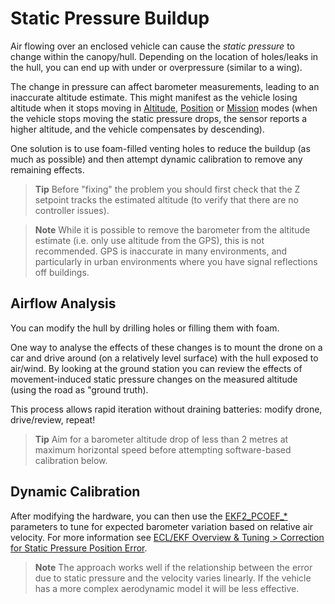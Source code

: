 # Static Pressure Buildup

Air flowing over an enclosed vehicle can cause the *static pressure* to change within the canopy/hull. 
Depending on the location of holes/leaks in the hull, you can end up with under or overpressure (similar to a wing).

The change in pressure can affect barometer measurements, leading to an inaccurate altitude estimate.
This might manifest as the vehicle losing altitude when it stops moving in [Altitude](../flight_modes/altitude_mc.md), [Position](../flight_modes/position_mc.md) or [Mission](../flight_modes/mission.md) modes (when the vehicle stops moving the static pressure drops, the sensor reports a higher altitude, and the vehicle compensates by descending).

One solution is to use foam-filled venting holes to reduce the buildup (as much as possible) and then attempt dynamic calibration to remove any remaining effects.

> **Tip** Before "fixing" the problem you should first check that the Z setpoint tracks the estimated altitude (to verify that there are no controller issues).

<span></span>
> **Note** While it is possible to remove the barometer from the altitude estimate (i.e. only use altitude from the GPS), this is not recommended.
  GPS is inaccurate in many environments, and particularly in urban environments where you have signal reflections off buildings.

## Airflow Analysis

You can modify the hull by drilling holes or filling them with foam.

One way to analyse the effects of these changes is to mount the drone on a car and drive around (on a relatively level surface) with the hull exposed to air/wind.
By looking at the ground station you can review the effects of movement-induced static pressure changes on the measured altitude (using the road as "ground truth).

This process allows rapid iteration without draining batteries: modify drone, drive/review, repeat!

> **Tip** Aim for a barometer altitude drop of less than 2 metres at maximum horizontal speed before attempting software-based calibration below.

## Dynamic Calibration

After modifying the hardware, you can then use the [EKF2\_PCOEF\_*](../advanced_config/parameter_reference.md#EKF2_PCOEF_XN) parameters to tune for expected barometer variation based on relative air velocity.
For more information see [ECL/EKF Overview & Tuning > Correction for Static Pressure Position Error](../advanced_config/tuning_the_ecl_ekf.html#correction-for-static-pressure-position-error).

> **Note** The approach works well if the relationship between the error due to static pressure and the velocity varies linearly. 
  If the vehicle has a more complex aerodynamic model it will be less effective.

